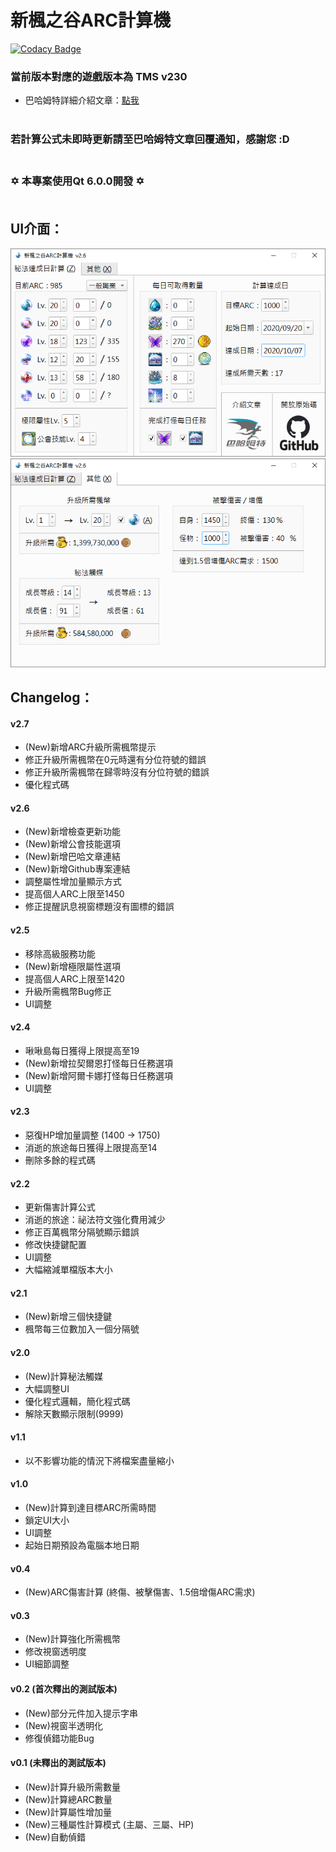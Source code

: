 新楓之谷ARC計算機
=====

[![Codacy Badge](https://api.codacy.com/project/badge/Grade/020d720a719a400082f1ef7b1d1aa39e)](https://www.codacy.com/app/WhatTheBlock/MapleStory-ARC-Calculator?utm_source=github.com&amp;utm_medium=referral&amp;utm_content=WhatTheBlock/MapleStory-ARC-Calculator&amp;utm_campaign=Badge_Grade)

### 當前版本對應的遊戲版本為 TMS v230

- 巴哈姆特詳細介紹文章：[點我](https://forum.gamer.com.tw/C.php?bsn=7650&snA=1000541) <br><br>

### 若計算公式未即時更新請至巴哈姆特文章回覆通知，感謝您 :D <br><br>

### ✡  本專案使用Qt 6.0.0開發  ✡ <br><br>

UI介面：
----
![ui_1.png](/ui_1.png)
![ui_2.png](/ui_2.png)

Changelog：
----
#### v2.7
- (New)新增ARC升級所需楓幣提示
- 修正升級所需楓幣在0元時還有分位符號的錯誤
- 修正升級所需楓幣在歸零時沒有分位符號的錯誤
- 優化程式碼

#### v2.6
- (New)新增檢查更新功能
- (New)新增公會技能選項
- (New)新增巴哈文章連結
- (New)新增Github專案連結
- 調整屬性增加量顯示方式
- 提高個人ARC上限至1450
- 修正提醒訊息視窗標題沒有圖標的錯誤

#### v2.5
- 移除高級服務功能
- (New)新增極限屬性選項
- 提高個人ARC上限至1420
- 升級所需楓幣Bug修正
- UI調整

#### v2.4
- 啾啾島每日獲得上限提高至19
- (New)新增拉契爾恩打怪每日任務選項
- (New)新增阿爾卡娜打怪每日任務選項
- UI調整

#### v2.3
- 惡復HP增加量調整 (1400 → 1750)
- 消逝的旅途每日獲得上限提高至14
- 刪除多餘的程式碼

#### v2.2
- 更新傷害計算公式
- 消逝的旅途：祕法符文強化費用減少
- 修正百萬楓幣分隔號顯示錯誤
- 修改快捷鍵配置
- UI調整
- 大幅縮減單檔版本大小

#### v2.1
- (New)新增三個快捷鍵
- 楓幣每三位數加入一個分隔號

#### v2.0
- (New)計算秘法觸媒
- 大幅調整UI
- 優化程式邏輯，簡化程式碼
- 解除天數顯示限制(9999)

#### v1.1
- 以不影響功能的情況下將檔案盡量縮小

#### v1.0
- (New)計算到達目標ARC所需時間
- 鎖定UI大小
- UI調整
- 起始日期預設為電腦本地日期

#### v0.4
- (New)ARC傷害計算 (終傷、被擊傷害、1.5倍增傷ARC需求)

#### v0.3
- (New)計算強化所需楓幣
- 修改視窗透明度
- UI細節調整

#### v0.2 (首次釋出的測試版本)
- (New)部分元件加入提示字串
- (New)視窗半透明化
- 修復偵錯功能Bug

#### v0.1 (未釋出的測試版本)
- (New)計算升級所需數量
- (New)計算總ARC數量
- (New)計算屬性增加量
- (New)三種屬性計算模式 (主屬、三屬、HP)
- (New)自動偵錯
